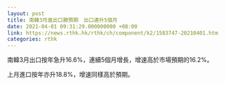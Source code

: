 ```yaml
---
layout: post
title: 南韓3月進出口勝預期　出口連升5個月
date: 2021-04-01 09:31:29.000000000 +08:00
link: https://news.rthk.hk/rthk/ch/component/k2/1583747-20210401.htm
categories: rthk
---
```


南韓3月出口按年急升16.6%，連續5個月增長，增速高於市場預期的16.2%。

上月進口按年亦升18.8%，增速同樣高於預期。
